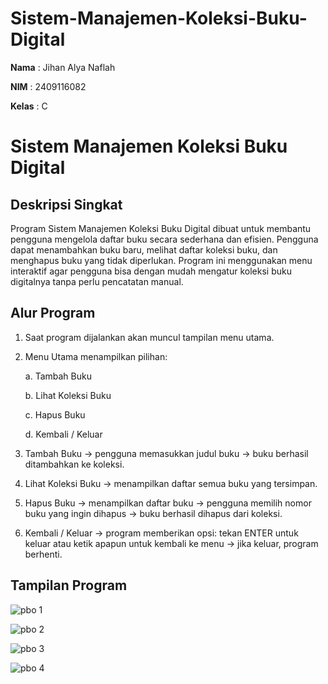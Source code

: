 # Sistem-Manajemen-Koleksi-Buku-Digital
**Nama**  : Jihan Alya Naflah  

**NIM**   : 2409116082

**Kelas** : C

# Sistem Manajemen Koleksi Buku Digital
## Deskripsi Singkat
Program Sistem Manajemen Koleksi Buku Digital dibuat untuk membantu pengguna mengelola daftar buku secara sederhana dan efisien. Pengguna dapat menambahkan buku baru, melihat daftar koleksi buku, dan menghapus buku yang tidak diperlukan. Program ini menggunakan menu interaktif agar pengguna bisa dengan mudah mengatur koleksi buku digitalnya tanpa perlu pencatatan manual.

## Alur Program
1. Saat program dijalankan akan muncul tampilan menu utama.
2. Menu Utama menampilkan pilihan:

    a. Tambah Buku
   
    b. Lihat Koleksi Buku
   
    c. Hapus Buku
   
    d. Kembali / Keluar
   
4. Tambah Buku → pengguna memasukkan judul buku → buku berhasil ditambahkan ke koleksi.
5. Lihat Koleksi Buku → menampilkan daftar semua buku yang tersimpan.
6. Hapus Buku → menampilkan daftar buku → pengguna memilih nomor buku yang ingin dihapus → buku berhasil dihapus dari koleksi.
7. Kembali / Keluar → program memberikan opsi: tekan ENTER untuk keluar atau ketik apapun untuk kembali ke menu → jika keluar, program berhenti.


## Tampilan Program
![pbo 1](https://github.com/user-attachments/assets/4d32acc3-b7d7-4ff9-aa11-6b903669cb92)

![pbo 2](https://github.com/user-attachments/assets/92b63165-09bb-4191-a869-d6d633e5b5bf)

![pbo 3](https://github.com/user-attachments/assets/a322f6b3-ec5a-458e-912d-e1cf35ec9693)

![pbo 4](https://github.com/user-attachments/assets/9c460214-e6ea-4b4f-8601-3dfd75e599de)






